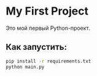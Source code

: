 # My First Project  
Это мой первый Python-проект.  
## Как запустить:  
```bash
pip install -r requirements.txt
python main.py